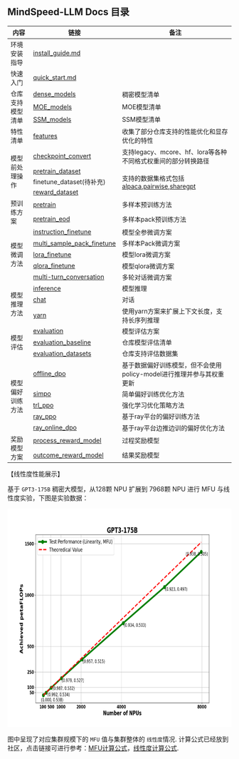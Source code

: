 ## MindSpeed-LLM Docs 目录

<table>
  <thead>
    <tr>
      <th>内容</th>
      <th>链接</th>
      <th>备注</th>
    </tr>
  </thead>
  <tbody>
    <tr>
      <td rowspan="1">环境安装指导</td>
      <td><a href="features/install_guide.md">install_guide.md</a></td>
      <td></td>
    </tr>
    <tr>
      <td rowspan="1">快速入门</td>
      <td><a href="./quick_start.md">quick_start.md</a></td>
      <td></td>
    </tr>
    <tr>
      <td rowspan="3">仓库支持模型清单</td>
      <td><a href="pytorch/models/dense_model.md">dense_models</a></td>
      <td>稠密模型清单</td>
    </tr>
    <tr>
      <td><a href="pytorch/models/moe_model.md">MOE_models</a></td>
      <td>MOE模型清单</td>
    </tr>
    <tr>
      <td><a href="pytorch/models/ssm_model.md">SSM_models</a></td>
      <td>SSM模型清单</td>
    </tr>
    <tr>
      <td rowspan="1">特性清单</td>
      <td rowspan="1"><a href="pytorch/features/">features</a></td>
      <td rowspan="1">收集了部分仓库支持的性能优化和显存优化的特性</td>
    </tr>
    <tr>
      <td rowspan="4">模型前处理操作</td>
      <td rowspan="1"><a href="pytorch/solutions/checkpoint_convert.md">checkpoint_convert</a></td>
      <td rowspan="1">支持legacy、mcore、hf、lora等各种不同格式权重间的部分转换路径</td>
    </tr>
    <tr>
      <td rowspan="1"><a href="pytorch/solutions/pretrain/pretrain_dataset.md">pretrain_dataset</a></td>
      <td rowspan="3">支持的数据集格式包括<a href="pytorch/solutions/finetune/datasets/alpaca_dataset.md">alpaca</a>,<a href="pytorch/solutions/finetune/datasets/pairwise_dataset.md">pairwise</a>,<a href="pytorch/solutions/finetune/datasets/sharegpt_dataset.md">sharegpt</a></td>
    </tr>
    <tr>
      <td rowspan="1">finetune_dataset(待补充)</td>
    </tr>
    <tr>
      <td rowspan="1"><a href="pytorch/solutions/preference-alignment/process_reward_dataset.md">reward_dataset</a></td>
    </tr>
    <tr>
      <td rowspan="2">预训练方案</td>
      <td><a href="pytorch/solutions/pretrain/pretrain.md">pretrain</a></td>
      <td>多样本预训练方法</td>
    </tr>
    <tr>
      <td><a href="pytorch/solutions/pretrain/pretrain_eod.md">pretrain_eod</a></td>
      <td>多样本pack预训练方法</td>
    </tr>
    <tr>
      <td rowspan="5">模型微调方法</td>
      <td rowspan="1"><a href="pytorch/solutions/finetune/instruction_finetune.md">instruction_finetune</a></td>
      <td rowspan="1">模型全参微调方案</td>
    </tr>
    <tr>
      <td rowspan="1"><a href="pytorch/solutions/finetune/multi_sample_pack_finetune.md">multi_sample_pack_finetune</a></td>
      <td rowspan="1">多样本Pack微调方案</td>
    </tr>
    <tr>
      <td rowspan="1"><a href="pytorch/solutions/finetune/lora_finetune.md">lora_finetune</a></td>
      <td rowspan="1">模型lora微调方案</td>
    </tr>
    <tr>
      <td rowspan="1"><a href="pytorch/solutions/finetune/qlora_finetune.md">qlora_finetune</a></td>
      <td rowspan="1">模型qlora微调方案</td>
    </tr>
    <tr>
      <td rowspan="1"><a href="pytorch/solutions/finetune/multi-turn_conversation.md">multi-turn_conversation</a></td>
      <td rowspan="1">多轮对话微调方案</td>
    </tr>
    <tr>
      <td rowspan="3">模型推理方法</td>
      <td rowspan="1"><a href="pytorch/solutions/inference/inference.md">inference</a></td>
      <td rowspan="1">模型推理</td>
    </tr>
    <tr>
      <td rowspan="1"><a href="pytorch/solutions/inference/chat.md">chat</a></td>
      <td rowspan="1">对话</td>
    </tr>
    <tr>
      <td rowspan="1"><a href="pytorch/features/yarn.md">yarn</a></td>
      <td rowspan="1">使用yarn方案来扩展上下文长度，支持长序列推理</td>
    </tr>
    <tr>
      <td rowspan="3">模型评估</td>
      <td><a href="pytorch/solutions/evaluation/evaluation_guide.md">evaluation</a></td>
      <td rowspan="1">模型评估方案</td>
    </tr>
    <tr>
      <td><a href="pytorch/models/models_evaluation.md">evaluation_baseline</a></td>
      <td rowspan="1">仓库模型评估清单</td>
    </tr>
    <tr>
      <td><a href="pytorch/solutions/evaluation/evaluation_datasets">evaluation_datasets</a></td>
      <td rowspan="1">仓库支持评估数据集</td>
    </tr>
    <tr>
      <td rowspan="5">模型偏好训练方法</td>
      <td rowspan="1"><a href="pytorch/solutions/preference-alignment/offline_dpo.md">offline_dpo</a></td>
      <td rowspan="1">基于数据偏好训练模型，但不会使用policy-model进行推理并参与其权重更新</td>
    </tr>
    <tr>
      <td rowspan="1"><a href="pytorch/solutions/preference-alignment/simpo.md">simpo</a></td>
      <td rowspan="1">简单偏好训练优化方法</td>
    </tr>
    <tr>
      <td rowspan="1"><a href="pytorch/solutions/preference-alignment/trl_ppo.md">trl_ppo</a></td>
      <td rowspan="1">强化学习优化策略方法</td>
    </tr>
    <tr>
      <td rowspan="1"><a href="pytorch/solutions/preference-alignment/ray_ppo.md">ray_ppo</a></td>
      <td rowspan="1">基于ray平台的偏好训练方法</td>
    </tr>
    <tr>
      <td rowspan="1"><a href="pytorch/solutions/preference-alignment/ray_online_dpo.md">ray_online_dpo</a></td>
      <td rowspan="1">基于ray平台边推边训的偏好优化方法</td>
    </tr>
    <tr>
      <td rowspan="2">奖励模型方案</td>
      <td><a href="pytorch/solutions/preference-alignment/process_reward_model.md">process_reward_model</a></td>
      <td rowspan="1">过程奖励模型</td>
    </tr>
    <tr>
      <td><a href="pytorch/solutions/preference-alignment/outcome_reward_model.md">outcome_reward_model</a></td>
      <td rowspan="1">结果奖励模型</td>
    </tr>
  </tbody>
</table>


【线性度性能展示】

基于 `GPT3-175B` 稠密大模型，从128颗 NPU 扩展到 7968颗 NPU 进行 MFU 与线性度实验，下图是实验数据：

<p align="center"> <img src="../sources/images/readme/linearity&mfu.png" height="490px" width="715px"> </p>

图中呈现了对应集群规模下的 `MFU` 值与集群整体的 `线性度`情况. 计算公式已经放到社区，点击链接可进行参考：[MFU计算公式](https://gitee.com/ascend/ModelLink/wikis/%E6%9C%AF%E8%AF%AD%E5%AE%9A%E4%B9%89/%E5%A4%A7%E6%A8%A1%E5%9E%8B%20MFU%20%E8%AE%A1%E7%AE%97%E5%85%AC%E5%BC%8F)，[线性度计算公式](https://gitee.com/ascend/ModelLink/wikis/%E6%9C%AF%E8%AF%AD%E5%AE%9A%E4%B9%89/%E7%BA%BF%E6%80%A7%E5%BA%A6%E5%85%AC%E5%BC%8F).